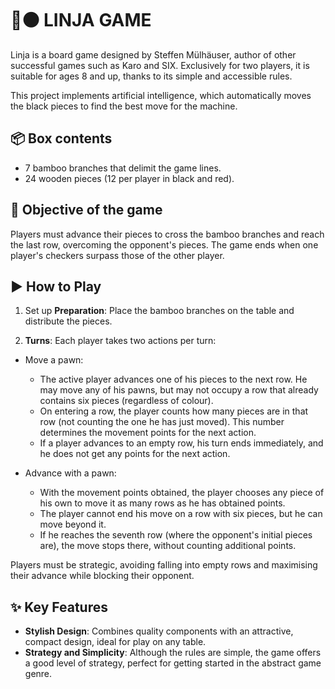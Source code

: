 # 🔴⚫ LINJA GAME
Linja is a board game designed by Steffen Mülhäuser, author of other successful games such as Karo and SIX. Exclusively for two players, it is suitable for ages 8 and up, thanks to its simple and accessible rules.

This project implements artificial intelligence, which automatically moves the black pieces to find the best move for the machine.

## 📦 Box contents
- 7 bamboo branches that delimit the game lines.
- 24 wooden pieces (12 per player in black and red).
  
## 🎯 Objective of the game
Players must advance their pieces to cross the bamboo branches and reach the last row, overcoming the opponent's pieces. The game ends when one player's checkers surpass those of the other player.

## ▶️ How to Play
1. Set up **Preparation**: Place the bamboo branches on the table and distribute the pieces.

2. **Turns**: Each player takes two actions per turn:

  - Move a pawn:

    - The active player advances one of his pieces to the next row. He may move any of his pawns, but may not occupy a row that already contains six pieces (regardless of colour).
    - On entering a row, the player counts how many pieces are in that row (not counting the one he has just moved). This number determines the movement points for the next action.
    - If a player advances to an empty row, his turn ends immediately, and he does not get any points for the next action.

  - Advance with a pawn:

    - With the movement points obtained, the player chooses any piece of his own to move it as many rows as he has obtained points.
    - The player cannot end his move on a row with six pieces, but he can move beyond it.
    - If he reaches the seventh row (where the opponent's initial pieces are), the move stops there, without counting additional points.
  
Players must be strategic, avoiding falling into empty rows and maximising their advance while blocking their opponent.

## ✨ Key Features
- **Stylish Design**: Combines quality components with an attractive, compact design, ideal for play on any table.
- **Strategy and Simplicity**: Although the rules are simple, the game offers a good level of strategy, perfect for getting started in the abstract game genre.
